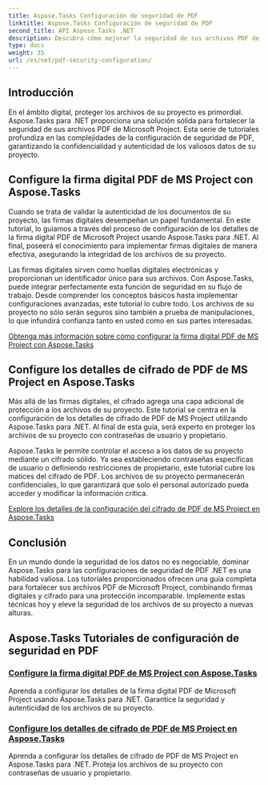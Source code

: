 ```yaml
---
title: Aspose.Tasks Configuración de seguridad de PDF
linktitle: Aspose.Tasks Configuración de seguridad de PDF
second_title: API Aspose.Tasks .NET
description: Descubra cómo mejorar la seguridad de sus archivos PDF de Microsoft Project utilizando Aspose.Tasks para .NET. Aprenda técnicas de firma digital y cifrado.
type: docs
weight: 35
url: /es/net/pdf-security-configuration/
---
```

## Introducción

En el ámbito digital, proteger los archivos de su proyecto es primordial. Aspose.Tasks para .NET proporciona una solución sólida para fortalecer la seguridad de sus archivos PDF de Microsoft Project. Esta serie de tutoriales profundiza en las complejidades de la configuración de seguridad de PDF, garantizando la confidencialidad y autenticidad de los valiosos datos de su proyecto.

## Configure la firma digital PDF de MS Project con Aspose.Tasks

Cuando se trata de validar la autenticidad de los documentos de su proyecto, las firmas digitales desempeñan un papel fundamental. En este tutorial, lo guiamos a través del proceso de configuración de los detalles de la firma digital PDF de Microsoft Project usando Aspose.Tasks para .NET. Al final, poseerá el conocimiento para implementar firmas digitales de manera efectiva, asegurando la integridad de los archivos de su proyecto.

Las firmas digitales sirven como huellas digitales electrónicas y proporcionan un identificador único para sus archivos. Con Aspose.Tasks, puede integrar perfectamente esta función de seguridad en su flujo de trabajo. Desde comprender los conceptos básicos hasta implementar configuraciones avanzadas, este tutorial lo cubre todo. Los archivos de su proyecto no sólo serán seguros sino también a prueba de manipulaciones, lo que infundirá confianza tanto en usted como en sus partes interesadas.

[Obtenga más información sobre cómo configurar la firma digital PDF de MS Project con Aspose.Tasks](./pdf-digital-signature-details/)

## Configure los detalles de cifrado de PDF de MS Project en Aspose.Tasks

Más allá de las firmas digitales, el cifrado agrega una capa adicional de protección a los archivos de su proyecto. Este tutorial se centra en la configuración de los detalles de cifrado de PDF de MS Project utilizando Aspose.Tasks para .NET. Al final de esta guía, será experto en proteger los archivos de su proyecto con contraseñas de usuario y propietario.

Aspose.Tasks le permite controlar el acceso a los datos de su proyecto mediante un cifrado sólido. Ya sea estableciendo contraseñas específicas de usuario o definiendo restricciones de propietario, este tutorial cubre los matices del cifrado de PDF. Los archivos de su proyecto permanecerán confidenciales, lo que garantizará que solo el personal autorizado pueda acceder y modificar la información crítica.

[Explore los detalles de la configuración del cifrado de PDF de MS Project en Aspose.Tasks](./pdf-encryption-details/)

## Conclusión

En un mundo donde la seguridad de los datos no es negociable, dominar Aspose.Tasks para las configuraciones de seguridad de PDF .NET es una habilidad valiosa. Los tutoriales proporcionados ofrecen una guía completa para fortalecer sus archivos PDF de Microsoft Project, combinando firmas digitales y cifrado para una protección incomparable. Implemente estas técnicas hoy y eleve la seguridad de los archivos de su proyecto a nuevas alturas.

## Aspose.Tasks Tutoriales de configuración de seguridad en PDF
### [Configure la firma digital PDF de MS Project con Aspose.Tasks](./pdf-digital-signature-details/)
Aprenda a configurar los detalles de la firma digital PDF de Microsoft Project usando Aspose.Tasks para .NET. Garantice la seguridad y autenticidad de los archivos de su proyecto.
### [Configure los detalles de cifrado de PDF de MS Project en Aspose.Tasks](./pdf-encryption-details/)
Aprenda a configurar los detalles de cifrado de PDF de MS Project en Aspose.Tasks para .NET. Proteja los archivos de su proyecto con contraseñas de usuario y propietario.